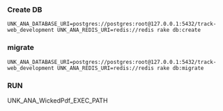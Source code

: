 ### Create DB
`UNK_ANA_DATABASE_URI=postgres://postgres:root@127.0.0.1:5432/track-web_development UNK_ANA_REDIS_URI=redis://redis rake db:create`
### migrate 
`UNK_ANA_DATABASE_URI=postgres://postgres:root@127.0.0.1:5432/track-web_development UNK_ANA_REDIS_URI=redis://redis rake db:migrate`
### RUN 

UNK_ANA_WickedPdf_EXEC_PATH